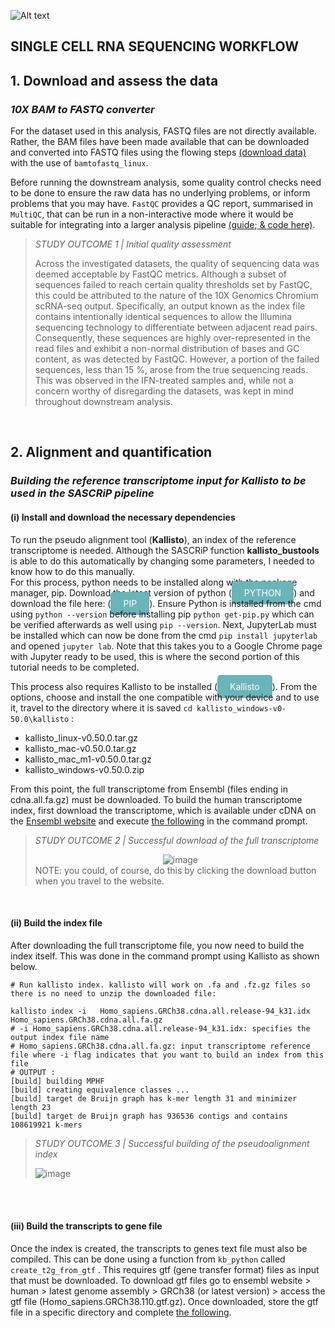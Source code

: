 
![Alt text](https://github.com/AlicenJoyHenning/honours_2023/blob/main/images/00_other/1.png)
## **SINGLE CELL RNA SEQUENCING WORKFLOW**  
## 1. Download and assess the data
### _10X BAM to FASTQ converter_
For the dataset used in this analysis, FASTQ files are not directly available. Rather, the BAM files have been made available that can be downloaded and converted into FASTQ files using the flowing steps [(download data)](https://github.com/AlicenJoyHenning/honours_2023/edit/main/docs/00_downloading_files.md) 
with the use of `bamtofastq_linux`. 

Before running the downstream analysis, some quality control checks need to be done to ensure the raw data has no underlying problems, or inform problems that you may have.
`FastQC` provides a QC report, summarised in `MultiQC`, that can be run in a non-interactive mode where it would be suitable for integrating into a larger analysis pipeline [(guide](https://github.com/AlicenJoyHenning/honours_2023/blob/main/docs/01_sequencing_quality_assessment.md);[ & code here)](scripts/01_seqQC/quality_control.sh).
> _STUDY OUTCOME 1 | Initial quality assessment_<br>
>
> Across the investigated datasets, the quality of sequencing data was deemed acceptable by FastQC metrics.
> Although a subset of sequences failed to reach certain quality thresholds set by FastQC, this could be attributed to the nature of the 10X Genomics Chromium scRNA-seq output.
> Specifically, an output known as the index file contains intentionally identical sequences to allow the Illumina sequencing technology to differentiate between adjacent read pairs.
> Consequently, these sequences are highly over-represented in the read files and exhibit a non-normal distribution of bases and GC content, as was detected by FastQC.
> However, a portion of the failed sequences, less than 15 %, arose from the true sequencing reads.
> This was observed in the IFN-treated samples and, while not a concern worthy of disregarding the datasets, was kept in mind throughout downstream analysis.
><br>
<br>

## 2. Alignment and quantification 
### _Building the reference transcriptome input for *Kallisto* to be used in the SASCRiP pipeline_
#### (i) Install and download the necessary dependencies
To run the pseudo alignment tool (**Kallisto**), an index of the reference transcriptome is needed. Although the SASCRiP function **kallisto_bustools** is able to do this automatically by changing some parameters, I needed to know how to do this manually.<br> 
For this process, python needs to be installed along with the package manager, pip. Download the latest version of python (<a href="https://www.python.org/downloads/" style="background-color: #6ab5ba; color: white; padding: 10px 20px; border-radius: 5px; text-decoration: none;">PYTHON</a>) and download the file here: (<a href="https://bootstrap.pypa.io/get-pip.py" style="background-color: #6ab5ba; color: white; padding: 10px 20px; border-radius: 5px; text-decoration: none;">PIP</a>). Ensure Python is installed from the cmd using ```python --version``` before installing pip ```python get-pip.py``` which can be verified afterwards as well using ```pip --version```. Next, JupyterLab must be installed which can now be done from the cmd ```pip install jupyterlab``` and opened  ```jupyter lab```. Note that this takes you to a Google Chrome page with Jupyter ready to be used, this is where the second portion of this tutorial needs to be completed.

This process also requires Kallisto to be installed (<a href="https://github.com/pachterlab/kallisto/releases" style="background-color: #6ab5ba; color: white; padding: 10px 20px; border-radius: 5px; text-decoration: none;">Kallisto</a>). From the options, choose and install the one compatible with your device and to use it, travel to the directory where it is saved ```cd kallisto_windows-v0-50.0\kallisto``` : 
+ kallisto_linux-v0.50.0.tar.gz
+ kallisto_mac-v0.50.0.tar.gz
+ kallisto_mac_m1-v0.50.0.tar.gz
+ kallisto_windows-v0.50.0.zip<br>

From this point, the full transcriptome from Ensembl (files ending in cdna.all.fa.gz) must be downloaded. To build the human transcriptome index, first download the transcriptome, which is available under cDNA on the [Ensembl website](http://ftp.ensembl.org/pub/release-94/fasta/homo_sapiens/cdna/) 
and execute [the following](https://github.com/AlicenJoyHenning/honours_2023/blob/main/scripts/02_kallisto_index/download_transcriptome.sh) in the command prompt. 


> _STUDY OUTCOME 2 | Successful download of the full transcriptome_<br>
> <div style="text-align:center">
>    <img src="https://github.com/AlicenJoyHenning/honours_2023/assets/129797527/7c5f8b9b-e275-4dd4-b79f-1ddc0e55b37f" alt="image">
> </div>
> NOTE: you could, of course, do this by clicking the download button when you travel to the website.<br>
<br>

#### (ii) Build the index file 
After downloading the full transcriptome file, you now need to build the index itself. This was done in the command prompt using Kallisto as shown below.

```
# Run kallisto index. kallisto will work on .fa and .fz.gz files so there is no need to unzip the downloaded file:

kallisto index -i 	Homo_sapiens.GRCh38.cdna.all.release-94_k31.idx	Homo_sapiens.GRCh38.cdna.all.fa.gz
# -i Homo_sapiens.GRCh38.cdna.all.release-94_k31.idx: specifies the output index file name
# Homo_sapiens.GRCh38.cdna.all.fa.gz: input transcriptome reference file where -i flag indicates that you want to build an index from this file
# OUTPUT :
[build] building MPHF
[build] creating equivalence classes ...
[build] target de Bruijn graph has k-mer length 31 and minimizer length 23
[build] target de Bruijn graph has 936536 contigs and contains 108619921 k-mers 

```
> _STUDY OUTCOME 3 | Successful building of the pseudoalignment index_<br>
> <div style="thttps://github.com/AlicenJoyHenning/honours_2023/assets/129797527/ecef3b27-fc09-4847-801e-42bc643877d6ext-align:center">
>    <img src="" alt="image">
> </div>
<br><br>

#### (iii) Build the transcripts to gene file 
Once the index is created, the transcripts to genes text file must also be compiled. This can be done using a function from `kb_python` called `create_t2g_from_gtf` . This requires gtf (gene transfer format) files as input that must be downloaded. 
To download gtf files go to ensembl website > human > latest genome assembly > GRCh38 (or latest version) > access the gtf file (Homo_sapiens.GRCh38.110.gtf.gz). Once downloaded, store the gtf file in a specific directory and complete [the following](scripts/02_kallisto_index/manual_kb_python.ipynb). 
 
